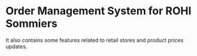 # Order Management System for ROHI Sommiers

It also contains some features related to retail stores and product prices updates.
